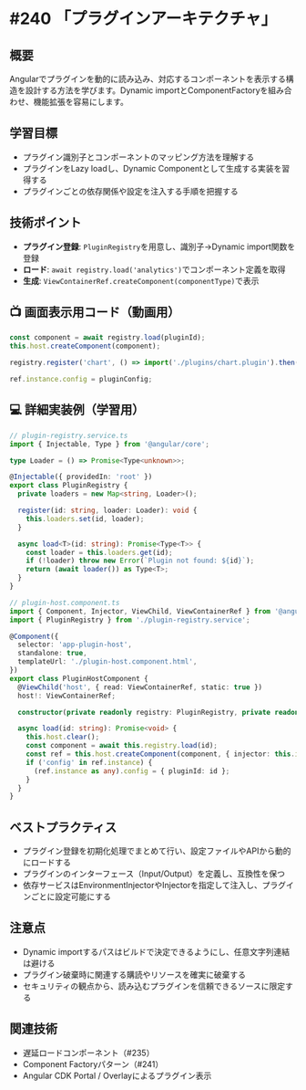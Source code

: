 # #240 「プラグインアーキテクチャ」

## 概要
Angularでプラグインを動的に読み込み、対応するコンポーネントを表示する構造を設計する方法を学びます。Dynamic importとComponentFactoryを組み合わせ、機能拡張を容易にします。

## 学習目標
- プラグイン識別子とコンポーネントのマッピング方法を理解する
- プラグインをLazy loadし、Dynamic Componentとして生成する実装を習得する
- プラグインごとの依存関係や設定を注入する手順を把握する

## 技術ポイント
- **プラグイン登録**: `PluginRegistry`を用意し、識別子→Dynamic import関数を登録
- **ロード**: `await registry.load('analytics')`でコンポーネント定義を取得
- **生成**: `ViewContainerRef.createComponent(componentType)`で表示

## 📺 画面表示用コード（動画用）

```typescript
const component = await registry.load(pluginId);
this.host.createComponent(component);
```

```typescript
registry.register('chart', () => import('./plugins/chart.plugin').then(m => m.ChartPluginComponent));
```

```typescript
ref.instance.config = pluginConfig;
```

## 💻 詳細実装例（学習用）
```typescript
// plugin-registry.service.ts
import { Injectable, Type } from '@angular/core';

type Loader = () => Promise<Type<unknown>>;

@Injectable({ providedIn: 'root' })
export class PluginRegistry {
  private loaders = new Map<string, Loader>();

  register(id: string, loader: Loader): void {
    this.loaders.set(id, loader);
  }

  async load<T>(id: string): Promise<Type<T>> {
    const loader = this.loaders.get(id);
    if (!loader) throw new Error(`Plugin not found: ${id}`);
    return (await loader()) as Type<T>;
  }
}
```

```typescript
// plugin-host.component.ts
import { Component, Injector, ViewChild, ViewContainerRef } from '@angular/core';
import { PluginRegistry } from './plugin-registry.service';

@Component({
  selector: 'app-plugin-host',
  standalone: true,
  templateUrl: './plugin-host.component.html',
})
export class PluginHostComponent {
  @ViewChild('host', { read: ViewContainerRef, static: true })
  host!: ViewContainerRef;

  constructor(private readonly registry: PluginRegistry, private readonly injector: Injector) {}

  async load(id: string): Promise<void> {
    this.host.clear();
    const component = await this.registry.load(id);
    const ref = this.host.createComponent(component, { injector: this.injector });
    if ('config' in ref.instance) {
      (ref.instance as any).config = { pluginId: id };
    }
  }
}
```

## ベストプラクティス
- プラグイン登録を初期化処理でまとめて行い、設定ファイルやAPIから動的にロードする
- プラグインのインターフェース（Input/Output）を定義し、互換性を保つ
- 依存サービスはEnvironmentInjectorやInjectorを指定して注入し、プラグインごとに設定可能にする

## 注意点
- Dynamic importするパスはビルドで決定できるようにし、任意文字列連結は避ける
- プラグイン破棄時に関連する購読やリソースを確実に破棄する
- セキュリティの観点から、読み込むプラグインを信頼できるソースに限定する

## 関連技術
- 遅延ロードコンポーネント（#235）
- Component Factoryパターン（#241）
- Angular CDK Portal / Overlayによるプラグイン表示
